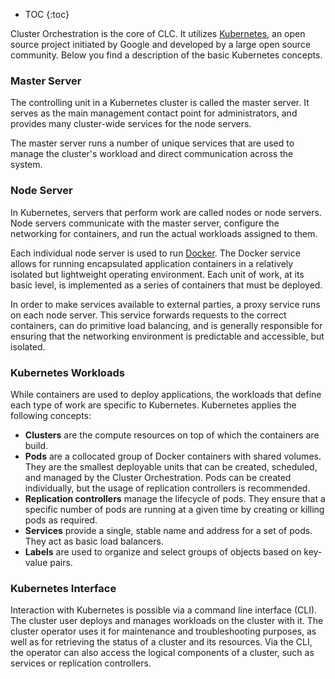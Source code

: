 ---
---

* TOC
{:toc}

Cluster Orchestration is the core of <span>CLC</span>. It utilizes [<u>Kubernetes</u>](http://kubernetes.io/), an open source project initiated by Google and developed by a large open source community. Below you find a description of the basic Kubernetes concepts.

### Master Server

The controlling unit in a Kubernetes cluster is called the master server. It serves as the main management contact point for administrators, and provides many cluster-wide services for the node servers.

The master server runs a number of unique services that are used to manage the cluster's workload and direct communication across the system.

### Node Server

In Kubernetes, servers that perform work are called nodes or node servers. Node servers communicate with the master server, configure the networking for containers, and run the actual workloads assigned to them.

Each individual node server is used to run [<u>Docker</u>](http://docs.docker.com/installation/windows/). The Docker service allows for running encapsulated application containers in a relatively isolated but lightweight operating environment. Each unit of work, at its basic level, is implemented as a series of containers that must be deployed.

In order to make services available to external parties, a proxy service runs on each node server. This service forwards requests to the correct containers, can do primitive load balancing, and is generally responsible for ensuring that the networking environment is predictable and accessible, but isolated.

### Kubernetes Workloads

While containers are used to deploy applications, the workloads that define each type of work are specific to Kubernetes. Kubernetes applies the following concepts:

*   **Clusters** are the compute resources on top of which the containers are build.
*   **Pods** are a collocated group of Docker containers with shared volumes. They are the smallest deployable units that can be created, scheduled, and managed by the Cluster Orchestration. Pods can be created individually, but the usage of replication controllers is recommended.
*   **Replication controllers** manage the lifecycle of pods. They ensure that a specific number of pods are running at a given time by creating or killing pods as required.
*   **Services** provide a single, stable name and address for a set of pods. They act as basic load balancers.
*   **Labels** are used to organize and select groups of objects based on key-value pairs.

### Kubernetes Interface

Interaction with Kubernetes is possible via a command line interface (CLI). The cluster user deploys and manages workloads on the cluster with it. The cluster operator uses it for maintenance and troubleshooting purposes, as well as for retrieving the status of a cluster and its resources. Via the CLI, the operator can also access the logical components of a cluster, such as services or replication controllers.
